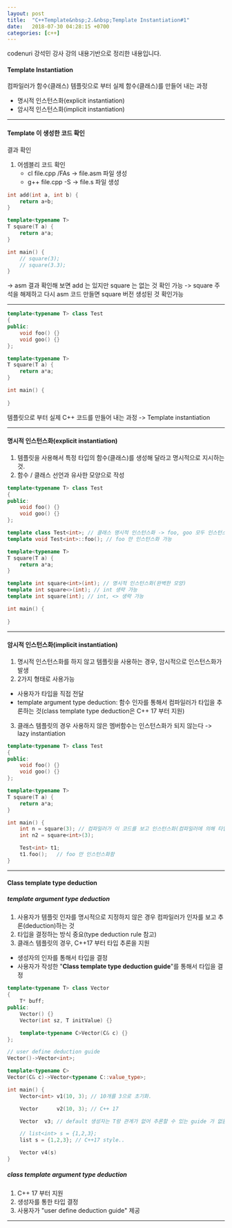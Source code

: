 ```yaml
---
layout: post
title:  "C++Template&nbsp;2.&nbsp;Template Instantiation#1"
date:   2018-07-30 04:28:15 +0700
categories: [c++]
---
```


codenuri 강석민 강사 강의 내용기반으로 정리한 내용입니다.

#### Template Instantiation

컴파일러가 함수(클래스) 템플릿으로 부터 실제 함수(클래스)를 만들어 내는 과정

- 명시적 인스턴스화(explicit instantiation)
- 암시적 인스턴스화(implicit instantiation)

---

#### Template 이 생성한 코드 확인

결과 확인

1. 어셈블리 코드 확인
    - cl file.cpp /FAs -> file.asm 파일 생성
    - g++ file.cpp -S -> file.s 파일 생성

```cpp
int add(int a, int b) {
    return a+b;
}

template<typename T>
T square(T a) {
    return a*a;
}

int main() {
    // square(3);
    // square(3.3);
}
```
-> asm 결과 확인해 보면 add 는 있지만 square 는 없는 것 확인 가능
-> square 주석을 해제하고 다시 asm 코드 만들면 square 버전 생성된 것 확인가능

---

```cpp
template<typename T> class Test
{
public:
    void foo() {}
    void goo() {}
};

template<typename T>
T square(T a) {
    return a*a;
}

int main() {
    
}
```

템플릿으로 부터 실제 C++ 코드를 만들어 내는 과정 -> Template instantiation

---

#### 명시적 인스턴스화(explicit instantiation)

1. 템플릿을 사용해서 특정 타입의 함수(클래스)를 생성해 달라고 명시적으로 지시하는 것.
2. 함수 / 클래스 선언과 유사한 모양으로 작성

```cpp
template<typename T> class Test
{
public:
    void foo() {}
    void goo() {}
};

template class Test<int>; // 클래스 명시적 인스턴스화 -> foo, goo 모두 인스턴스화됨
template void Test<int>::foo(); // foo 만 인스턴스화 가능

template<typename T>
T square(T a) {
    return a*a;
}

template int square<int>(int); // 명시적 인스턴스화(완벽한 모양)
template int square<>(int); // int 생략 가능
template int square(int); // int, <> 생략 가능

int main() {
    
}
```
---

#### 암시적 인스턴스화(implicit instantiation)

1. 명시적 인스턴스화를 하지 않고 템플릿을 사용하는 경우, 암시적으로 인스턴스화가 발생
2. 2가지 형태로 사용가능
- 사용자가 타입을 직접 전달
- template argument type deduction: 함수 인자를 통해서 컴파일러가 타입을 추론하는 것(class template type deduction은 C++ 17 부터 지원)

3. 클래스 템플릿의 경우 사용하지 않은 멤버함수는 인스턴스화가 되지 않는다 -> lazy instantiation

```cpp
template<typename T> class Test
{
public:
    void foo() {}
    void goo() {}
};

template<typename T>
T square(T a) {
    return a*a;
}

int main() {
    int n = square(3); // 컴파일러가 이 코드를 보고 인스턴스화(컴파일러에 의해 타입결정)
    int n2 = square<int>(3);

    Test<int> t1;
    t1.foo();   // foo 만 인스턴스화함
}
```
---

#### Class template type deduction

##### template argument type deduction

1. 사용자가 템플릿 인자를 명시적으로 지정하지 않은 경우 컴파일러가 인자를 보고 추론(deduction)하는 것
2. 타입을 결정하는 방식 중요(type deduction rule 참고)
3. 클래스 템플릿의 경우, C++17 부터 타입 추론을 지원
- 생성자의 인자를 통해서 타입을 결정
- 사용자가 작성한 "**Class template type deduction guide**"를 통해서 타입을 결정

```cpp
template<typename T> class Vector
{
    T* buff;
public:
    Vector() {}
    Vector(int sz, T initValue) {}

    template<typename C>Vector(C& c) {}
};

// user define deduction guide
Vector()->Vector<int>;

template<typename C>
Vector(C& c)->Vector<typename C::value_type>;

int main() {
    Vector<int> v1(10, 3); // 10개를 3으로 초기화.

    Vector      v2(10, 3); // C++ 17

    Vector  v3; // default 생성자는 T랑 관계가 없어 추론할 수 있는 guide 가 없음(class template argument deduction failed error 발생)

    // list<int> s = {1,2,3};
    list s = {1,2,3}; // C++17 style..

    Vector v4(s)
}
```

##### class template argument type deduction

1. C++ 17 부터 지원
2. 생성자를 통한 타입 결정
3. 사용자가 "user define deduction guide" 제공

---
